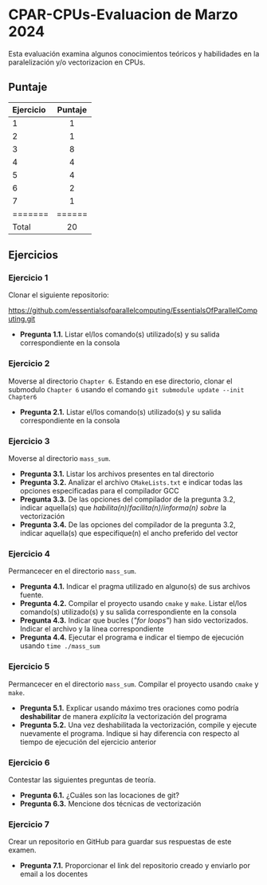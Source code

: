 # CPAR-CPUs-Evaluacion de Marzo 2024

Esta evaluación examina algunos conocimientos teóricos y habilidades en la paralelización y/o vectorizacion en CPUs.

## Puntaje

| Ejercicio | Puntaje  |
|:-------|:--------:|
| 1       | 1 |
| 2       | 1 |
| 3       | 8 |
| 4       | 4 |
| 5       | 4 |
| 6       | 2 |
| 7       | 1 |
| ======= |======  |
| Total   | 20 |

## Ejercicios

### Ejercicio 1
Clonar el siguiente repositorio:

https://github.com/essentialsofparallelcomputing/EssentialsOfParallelComputing.git

- **Pregunta 1.1.** Listar el/los comando(s) utilizado(s) y su salida correspondiente en la consola

### Ejercicio 2

Moverse al directorio `Chapter 6`. Estando en ese directorio, clonar el submodulo `Chapter 6` usando el comando `git submodule update --init Chapter6`

- **Pregunta 2.1.** Listar el/los comando(s) utilizado(s) y su salida correspondiente en la consola

### Ejercicio 3
Moverse al directorio `mass_sum`. 

- **Pregunta 3.1.** Listar los archivos presentes en tal directorio
- **Pregunta 3.2.** Analizar el archivo `CMakeLists.txt` e indicar todas las opciones especificadas para el compilador GCC
- **Pregunta 3.3.** De las opciones del compilador de la pregunta 3.2, indicar aquella(s) que _habilita(n)_/_facilita(n)_/_informa(n) sobre_ la vectorización
- **Pregunta 3.4.** De las opciones del compilador de la pregunta 3.2, indicar aquella(s) que especifique(n) el ancho preferido del vector


### Ejercicio 4
Permancecer en el directorio `mass_sum`. 

- **Pregunta 4.1.** Indicar el pragma utilizado en alguno(s) de sus archivos fuente. 
- **Pregunta 4.2.** Compilar el proyecto usando `cmake` y `make`.  Listar el/los comando(s) utilizado(s) y su salida correspondiente en la consola
- **Pregunta 4.3.** Indicar que bucles (_"for loops"_) han sido vectorizados. Indicar el archivo y la línea correspondiente
- **Pregunta 4.4.** Ejecutar el programa e indicar el tiempo de ejecución usando `time ./mass_sum`

### Ejercicio 5
Permancecer en el directorio `mass_sum`. Compilar el proyecto usando `cmake` y `make`.

- **Pregunta 5.1.** Explicar usando máximo tres oraciones como podría **deshabilitar** de manera _explícita_ la vectorización del programa
- **Pregunta 5.2.** Una vez deshabilitada la vectorización, compile y ejecute nuevamente el programa. Indique si hay diferencia con respecto al tiempo de ejecución del ejercicio anterior

### Ejercicio 6
Contestar las siguientes preguntas de teoría.

- **Pregunta 6.1.** ¿Cuáles son las locaciones de git?
- **Pregunta 6.3.** Mencione dos técnicas de vectorización

### Ejercicio 7
Crear un repositorio en GitHub para guardar sus respuestas de este examen.

- **Pregunta 7.1.** Proporcionar el link del repositorio creado y enviarlo por email a los docentes
